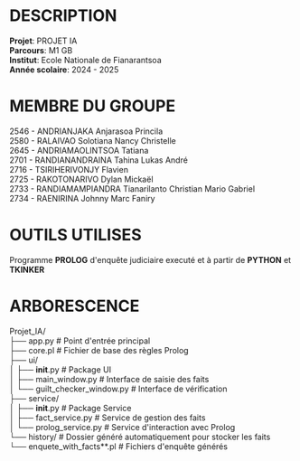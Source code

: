 # DESCRIPTION
**Projet**: PROJET IA  
**Parcours**: M1 GB  
**Institut**: Ecole Nationale de Fianarantsoa  
**Année scolaire**: 2024 - 2025  

# MEMBRE DU GROUPE
2546 - ANDRIANJAKA Anjarasoa Princila  
2580 - RALAIVAO Solotiana Nancy Christelle  
2645 - ANDRIAMAOLINTSOA Tatiana  
2701 - RANDIANANDRAINA Tahina Lukas André  
2716 - TSIRIHERIVONJY Flavien  
2725 - RAKOTONARIVO Dylan Mickaël  
2733 - RANDIAMAMPIANDRA Tianarilanto Christian Mario Gabriel  
2734 - RAENIRINA Johnny Marc Faniry  

# OUTILS UTILISES
Programme **PROLOG** d'enquête judiciaire executé et à partir de **PYTHON** et **TKINKER**  

# ARBORESCENCE
Projet_IA/  
├── app.py # Point d'entrée principal  
├── core.pl # Fichier de base des règles Prolog  
├── ui/  
│ ├── __init__.py # Package UI  
│ ├── main_window.py # Interface de saisie des faits  
│ └── guilt_checker_window.py # Interface de vérification  
├── service/  
│ ├── __init__.py # Package Service  
│ ├── fact_service.py # Service de gestion des faits  
│ └── prolog_service.py # Service d'interaction avec Prolog  
└── history/ # Dossier généré automatiquement pour stocker les faits  
└── enquete_with_facts*\*.pl # Fichiers d'enquête générés  